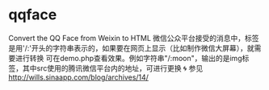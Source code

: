 qqface
======

Convert the QQ Face from Weixin to HTML
微信公众平台接受的消息中，标签是用'/:'开头的字符串表示的，如果要在网页上显示（比如制作微信大屏幕），就需要进行转换
可在demo.php查看效果。例如字符串"/:moon"，输出的是img标签，其中src使用的腾讯微信平台内的地址，可进行更换
🌀
参见 http://wills.sinaapp.com/blog/archives/14/
